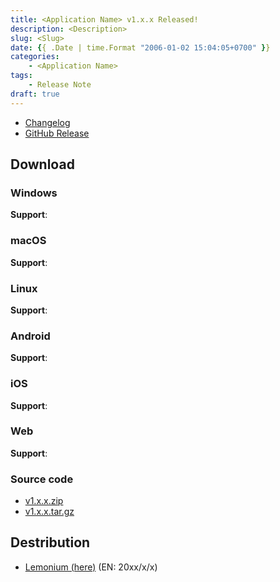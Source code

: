 ```yaml
---
title: <Application Name> v1.x.x Released!
description: <Description>
slug: <Slug>
date: {{ .Date | time.Format "2006-01-02 15:04:05+0700" }}
categories:
    - <Application Name>
tags:
    - Release Note
draft: true
---
```


<!-- How to use: https://gohugo.io/content-management/archetypes/#specify-archetype -->

<!-- Release descriptions. -->

- [Changelog]()
- [GitHub Release]()

## Download

### Windows

**Support**: <!-- Target version and environment -->

### macOS

**Support**: <!-- Target version and environment -->

### Linux

**Support**: <!-- Target version and environment -->

### Android

**Support**: <!-- Target version and environment -->

### iOS

**Support**: <!-- Target version and environment -->

### Web

**Support**: <!-- Target version and environment -->

### Source code

- [v1.x.x.zip]()
- [v1.x.x.tar.gz]()

## Destribution

- [Lemonium (here)](./) (EN: 20xx/x/x)
